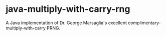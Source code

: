 # java-multiply-with-carry-rng
A Java implementation of Dr. George Marsaglia's excellent complimentary-multiply-with-carry PRNG.
